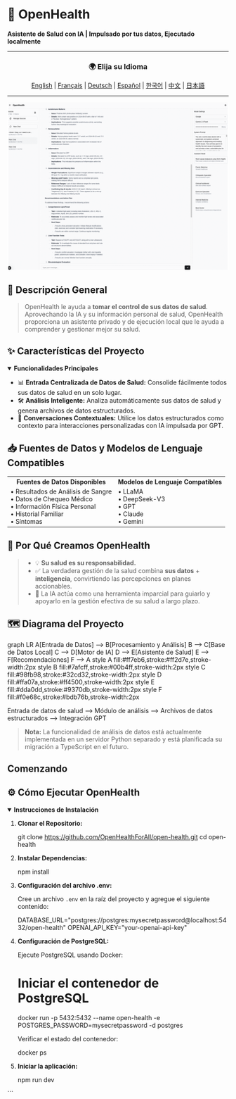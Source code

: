 # 🚀 **OpenHealth**

**Asistente de Salud con IA | Impulsado por tus datos, Ejecutado localmente**

---

<div align="center">

### 🌍 Elija su Idioma
[English](../../README.md) | [Français](README.fr.md) | [Deutsch](README.de.md) | [Español](README.es.md) | [한국어](README.ko.md) | [中文](README.zh.md) | [日本語](README.ja.md)

</div>

---

<p align="center">
  <img src="/intro/openhealth.gif" alt="Demo de OpenHealth">
</p>

## 🌟 Descripción General

> OpenHealth le ayuda a **tomar el control de sus datos de salud**. Aprovechando la IA y su información personal de salud,
> OpenHealth proporciona un asistente privado y de ejecución local que le ayuda a comprender y gestionar mejor su salud.

## ✨ Características del Proyecto

<details open>
<summary><b>Funcionalidades Principales</b></summary>

- 📊 **Entrada Centralizada de Datos de Salud:** Consolide fácilmente todos sus datos de salud en un solo lugar.
- 🛠️ **Análisis Inteligente:** Analiza automáticamente sus datos de salud y genera archivos de datos estructurados.
- 🤝 **Conversaciones Contextuales:** Utilice los datos estructurados como contexto para interacciones personalizadas con IA impulsada por GPT.

</details>

## 📥 Fuentes de Datos y Modelos de Lenguaje Compatibles

<table>
  <tr>
    <th>Fuentes de Datos Disponibles</th>
    <th>Modelos de Lenguaje Compatibles</th>
  </tr>
  <tr>
    <td>
      • Resultados de Análisis de Sangre<br>
      • Datos de Chequeo Médico<br>
      • Información Física Personal<br>
      • Historial Familiar<br>
      • Síntomas
    </td>
    <td>
      • LLaMA<br>
      • DeepSeek-V3<br>
      • GPT<br>
      • Claude<br>
      • Gemini
    </td>
  </tr>
</table>

## 🤔 Por Qué Creamos OpenHealth

> - 💡 **Su salud es su responsabilidad.**
> - ✅ La verdadera gestión de la salud combina **sus datos** + **inteligencia**, convirtiendo las percepciones en planes accionables.
> - 🧠 La IA actúa como una herramienta imparcial para guiarlo y apoyarlo en la gestión efectiva de su salud a largo plazo.

## 🗺️ Diagrama del Proyecto


graph LR
    A[Entrada de Datos] --> B[Procesamiento y Análisis]
    B --> C[Base de Datos Local]
    C --> D[Motor de IA]
    D --> E[Asistente de Salud]
    E --> F[Recomendaciones]
    F --> A
    style A fill:#ff7eb6,stroke:#ff2d7e,stroke-width:2px
    style B fill:#7afcff,stroke:#00b4ff,stroke-width:2px
    style C fill:#98fb98,stroke:#32cd32,stroke-width:2px
    style D fill:#ffa07a,stroke:#ff4500,stroke-width:2px
    style E fill:#dda0dd,stroke:#9370db,stroke-width:2px
    style F fill:#f0e68c,stroke:#bdb76b,stroke-width:2px


Entrada de datos de salud --> Módulo de análisis --> Archivos de datos estructurados --> Integración GPT

> **Nota:** La funcionalidad de análisis de datos está actualmente implementada en un servidor Python separado y está planificada su migración a TypeScript en el futuro.

## Comenzando

## ⚙️ Cómo Ejecutar OpenHealth

<details open>
<summary><b>Instrucciones de Instalación</b></summary>

1. **Clonar el Repositorio:**
   
   git clone https://github.com/OpenHealthForAll/open-health.git
   cd open-health
   

2. **Instalar Dependencias:**
   
   npm install
   

3. **Configuración del archivo .env:**

   Cree un archivo `.env` en la raíz del proyecto y agregue el siguiente contenido:
   
   DATABASE_URL="postgres://postgres:mysecretpassword@localhost:5432/open-health"
   OPENAI_API_KEY="your-openai-api-key"
   

4. **Configuración de PostgreSQL:**

   Ejecute PostgreSQL usando Docker:

   
   # Iniciar el contenedor de PostgreSQL
   docker run -p 5432:5432 --name open-health -e POSTGRES_PASSWORD=mysecretpassword -d postgres
   

   Verificar el estado del contenedor:
   
   docker ps
   

5. **Iniciar la aplicación:**
   
   npm run dev
</details>   ```